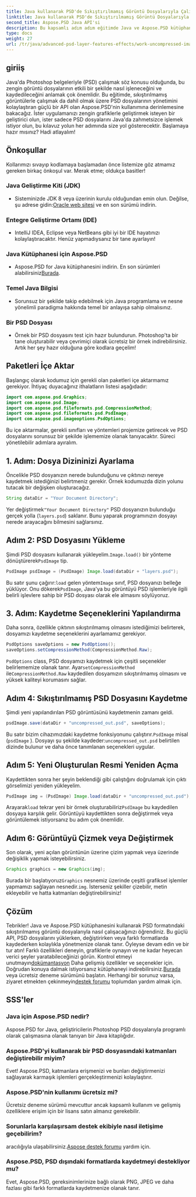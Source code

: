 ```yaml
---
title: Java kullanarak PSD'de Sıkıştırılmamış Görüntü Dosyalarıyla Çalışma
linktitle: Java kullanarak PSD'de Sıkıştırılmamış Görüntü Dosyalarıyla Çalışma
second_title: Aspose.PSD Java API'si
description: Bu kapsamlı adım adım eğitimde Java ve Aspose.PSD kütüphanesini kullanarak PSD formatındaki sıkıştırılmamış görüntü dosyalarıyla nasıl çalışılacağını öğrenin.
type: docs
weight: 27
url: /tr/java/advanced-psd-layer-features-effects/work-uncompressed-image-files-psd/
---
```

## giriiş
Java'da Photoshop belgeleriyle (PSD) çalışmak söz konusu olduğunda, bu zengin görüntü dosyalarının etkili bir şekilde nasıl işleneceğini ve kaydedileceğini anlamak çok önemlidir. Bu eğitimde, sıkıştırılmamış görüntülerle çalışmak da dahil olmak üzere PSD dosyalarının yönetimini kolaylaştıran güçlü bir API olan Aspose.PSD'nin kullanımına derinlemesine bakacağız. İster uygulamanızı zengin grafiklerle geliştirmek isteyen bir geliştirici olun, ister sadece PSD dosyalarını Java'da zahmetsizce işlemek istiyor olun, bu kılavuz yolun her adımında size yol gösterecektir. Başlamaya hazır mısınız? Hadi atlayalım!
## Önkoşullar
Kollarımızı sıvayıp kodlamaya başlamadan önce listemize göz atmamız gereken birkaç önkoşul var. Merak etme; oldukça basitler!
### Java Geliştirme Kiti (JDK)
- Sisteminizde JDK 8 veya üzerinin kurulu olduğundan emin olun. Değilse, şu adrese gidin:[Oracle web sitesi](https://www.oracle.com/java/technologies/javase-jdk11-downloads.html) ve en son sürümü indirin.
### Entegre Geliştirme Ortamı (IDE)
- IntelliJ IDEA, Eclipse veya NetBeans gibi iyi bir IDE hayatınızı kolaylaştıracaktır. Henüz yapmadıysanız bir tane ayarlayın!
### Java Kütüphanesi için Aspose.PSD
-  Aspose.PSD for Java kütüphanesini indirin. En son sürümleri alabilirsiniz[Burada](https://releases.aspose.com/psd/java/). 
### Temel Java Bilgisi 
- Sorunsuz bir şekilde takip edebilmek için Java programlama ve nesne yönelimli paradigma hakkında temel bir anlayışa sahip olmalısınız.
### Bir PSD Dosyası
- Örnek bir PSD dosyasını test için hazır bulundurun. Photoshop'ta bir tane oluşturabilir veya çevrimiçi olarak ücretsiz bir örnek indirebilirsiniz. 
Artık her şey hazır olduğuna göre kodlara geçelim!
## Paketleri İçe Aktar
Başlangıç olarak kodumuz için gerekli olan paketleri içe aktarmamız gerekiyor. İhtiyaç duyacağınız ithalatların listesi aşağıdadır:
```java
import com.aspose.psd.Graphics;
import com.aspose.psd.Image;
import com.aspose.psd.fileformats.psd.CompressionMethod;
import com.aspose.psd.fileformats.psd.PsdImage;
import com.aspose.psd.imageoptions.PsdOptions;
```
Bu içe aktarmalar, gerekli sınıfları ve yöntemleri projemize getirecek ve PSD dosyalarını sorunsuz bir şekilde işlememize olanak tanıyacaktır. 
Süreci yönetilebilir adımlara ayıralım. 
## 1. Adım: Dosya Dizininizi Ayarlama
Öncelikle PSD dosyanızın nerede bulunduğunu ve çıktınızı nereye kaydetmek istediğinizi belirtmeniz gerekir. Örnek kodumuzda dizin yolunu tutacak bir değişken oluşturacağız.
```java
String dataDir = "Your Document Directory";
```
 Yer değiştirmek`"Your Document Directory"` PSD dosyanızın bulunduğu gerçek yolla (`layers.psd`) saklanır. Bunu yaparak programınızın dosyayı nerede arayacağını bilmesini sağlarsınız.
## Adım 2: PSD Dosyasını Yükleme
 Şimdi PSD dosyasını kullanarak yükleyelim.`Image.load()` bir yönteme dönüştürerek`PsdImage` tip.
```java
PsdImage psdImage = (PsdImage) Image.load(dataDir + "layers.psd");
```
 Bu satır şunu çağırır:`load` gelen yöntem`Image` sınıf, PSD dosyanızı belleğe yüklüyor. Onu dökerek`PsdImage`, Java'ya bu görüntüyü PSD işlemleriyle ilgili belirli işlevlere sahip bir PSD dosyası olarak ele almasını söylüyoruz.
## 3. Adım: Kaydetme Seçeneklerini Yapılandırma
Daha sonra, özellikle çıktının sıkıştırılmamış olmasını istediğimizi belirterek, dosyamızı kaydetme seçeneklerini ayarlamamız gerekiyor.
```java
PsdOptions saveOptions = new PsdOptions();
saveOptions.setCompressionMethod(CompressionMethod.Raw);
```
`PsdOptions` class, PSD dosyamızı kaydetmek için çeşitli seçenekler belirlememize olanak tanır. Ayar`setCompressionMethod` ile`CompressionMethod.Raw` kaydedilen dosyamızın sıkıştırılmamış olmasını ve yüksek kaliteyi korumasını sağlar.
## Adım 4: Sıkıştırılmamış PSD Dosyasını Kaydetme
Şimdi yeni yapılandırılan PSD görüntüsünü kaydetmenin zamanı geldi.
```java
psdImage.save(dataDir + "uncompressed_out.psd", saveOptions);
```
 Bu satır bizim cihazımızdaki kaydetme fonksiyonunu çalıştırır.`PsdImage` misal (`psdImage` ). Dosyayı şu şekilde kaydeder:`uncompressed_out.psd` belirtilen dizinde bulunur ve daha önce tanımlanan seçenekleri uygular.
## Adım 5: Yeni Oluşturulan Resmi Yeniden Açma
Kaydettikten sonra her şeyin beklendiği gibi çalıştığını doğrulamak için çıktı görselimizi yeniden yükleyelim.
```java
PsdImage img = (PsdImage) Image.load(dataDir + "uncompressed_out.psd");
```
 Arayarak`load` tekrar yeni bir örnek oluşturabiliriz`PsdImage` bu kaydedilen dosyaya karşılık gelir. Görüntüyü kaydettikten sonra değiştirmek veya görüntülemek istiyorsanız bu adım çok önemlidir.
## Adım 6: Görüntüyü Çizmek veya Değiştirmek
Son olarak, yeni açılan görüntünün üzerine çizim yapmak veya üzerinde değişiklik yapmak isteyebilirsiniz.
```java
Graphics graphics = new Graphics(img);
```
 Burada bir başlatıyoruz`Graphics` nesnemiz üzerinde çeşitli grafiksel işlemler yapmamızı sağlayan nesnedir.`img`. İsterseniz şekiller çizebilir, metin ekleyebilir ve hatta katmanları değiştirebilirsiniz!
## Çözüm
Tebrikler! Java ve Aspose.PSD kütüphanesini kullanarak PSD formatındaki sıkıştırılmamış görüntü dosyalarıyla nasıl çalışacağınızı öğrendiniz. Bu güçlü API, PSD dosyalarını yüklerken, değiştirirken veya farklı formatlarda kaydederken kolaylıkla yönetmenize olanak tanır. Öyleyse devam edin ve bir tur atın! Farklı özellikleri deneyin, grafiklerle oynayın ve ne kadar heyecan verici şeyler yaratabileceğinizi görün.
 Kontrol etmeyi unutmayın[dokümantasyon](https://reference.aspose.com/psd/java/) Daha gelişmiş özellikler ve seçenekler için. Doğrudan konuya dalmak istiyorsanız kütüphaneyi indirebilirsiniz.[Burada](https://releases.aspose.com/psd/java/) veya ücretsiz deneme sürümünü başlatın. Herhangi bir sorunuz varsa, ziyaret etmekten çekinmeyin[destek forumu](https://forum.aspose.com/c/psd/34) toplumdan yardım almak için.
## SSS'ler
### Java için Aspose.PSD nedir?
Aspose.PSD for Java, geliştiricilerin Photoshop PSD dosyalarıyla programlı olarak çalışmasına olanak tanıyan bir Java kitaplığıdır.
### Aspose.PSD'yi kullanarak bir PSD dosyasındaki katmanları değiştirebilir miyim?
Evet! Aspose.PSD, katmanlara erişmenizi ve bunları değiştirmenizi sağlayarak karmaşık işlemleri gerçekleştirmenizi kolaylaştırır.
### Aspose.PSD'nin kullanımı ücretsiz mi?
Ücretsiz deneme sürümü mevcuttur ancak kapsamlı kullanım ve gelişmiş özelliklere erişim için bir lisans satın almanız gerekebilir.
### Sorunlarla karşılaşırsam destek ekibiyle nasıl iletişime geçebilirim?
 aracılığıyla ulaşabilirsiniz.[Aspose destek forumu](https://forum.aspose.com/c/psd/34) yardım için.
### Aspose.PSD, PSD dışındaki formatlarda kaydetmeyi destekliyor mu?
Evet, Aspose.PSD, gereksinimlerinize bağlı olarak PNG, JPEG ve daha fazlası gibi farklı formatlarda kaydetmenize olanak tanır.